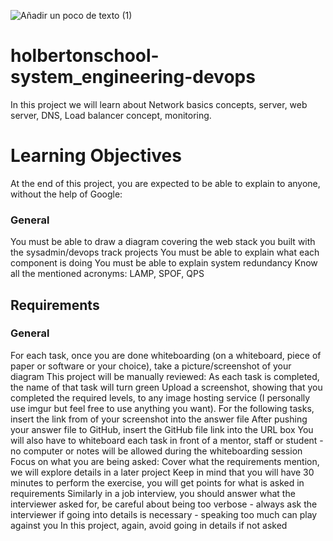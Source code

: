 ![Añadir un poco de texto (1)](https://github.com/Joy-Amorin/holbertonschool-system_engineering-devops/assets/113919575/0ba7e36e-1247-42c6-ab3b-50005223a679)




# holbertonschool-system_engineering-devops
In this project we will learn about Network basics concepts, server, web server, DNS, Load balancer concept, monitoring. 
# Learning Objectives
At the end of this project, you are expected to be able to explain to anyone, without the help of Google:
### General
You must be able to draw a diagram covering the web stack you built with the sysadmin/devops track projects
You must be able to explain what each component is doing
You must be able to explain system redundancy
Know all the mentioned acronyms: LAMP, SPOF, QPS
## Requirements
### General
For each task, once you are done whiteboarding (on a whiteboard, piece of paper or software or your choice), take a picture/screenshot of your diagram
This project will be manually reviewed:
As each task is completed, the name of that task will turn green
Upload a screenshot, showing that you completed the required levels, to any image hosting service (I personally use imgur but feel free to use anything you want).
For the following tasks, insert the link from of your screenshot into the answer file
After pushing your answer file to GitHub, insert the GitHub file link into the URL box
You will also have to whiteboard each task in front of a mentor, staff or student - no computer or notes will be allowed during the whiteboarding session
Focus on what you are being asked:
Cover what the requirements mention, we will explore details in a later project
Keep in mind that you will have 30 minutes to perform the exercise, you will get points for what is asked in requirements
Similarly in a job interview, you should answer what the interviewer asked for, be careful about being too verbose - always ask the interviewer if going into details is necessary - speaking too much can play against you
In this project, again, avoid going in details if not asked
